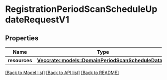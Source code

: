 # RegistrationPeriodScanScheduleUpdateRequestV1

## Properties

Name | Type | Description | Notes
------------ | ------------- | ------------- | -------------
**resources** | [**Vec<crate::models::DomainPeriodScanScheduleDataV1>**](domain.ScanScheduleDataV1.md) |  |

[[Back to Model list]](../README.md#documentation-for-models) [[Back to API list]](../README.md#documentation-for-api-endpoints) [[Back to README]](../README.md)
